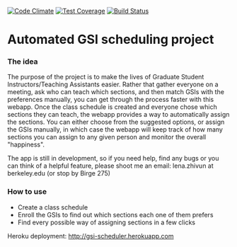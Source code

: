 [![Code Climate](https://codeclimate.com/github/lenazh/scheduler/badges/gpa.svg)](https://codeclimate.com/github/lenazh/scheduler)
[![Test Coverage](https://codeclimate.com/github/lenazh/scheduler/badges/coverage.svg)](https://codeclimate.com/github/lenazh/scheduler/coverage)
[![Build Status](https://travis-ci.org/lenazh/scheduler.svg?branch=courses)](https://travis-ci.org/lenazh/scheduler)


# Automated GSI scheduling project
### The idea

The purpose of the project is to make the lives of Graduate Student Instructors/Teaching Assistants easier.
Rather that gather everyone on a meeting, ask who can teach which sections, and then match GSIs with the preferences manually, you can get through the process faster with this webapp.
Once the class schedule is created and everyone chose which sections they can teach, the webapp provides a way to automatically assign the sections.
You can either choose from the suggested options, or assign the GSIs manually, in which case the webapp will keep track of how many sections you can assign to any given person and monitor the overall "happiness".

The app is still in development, so if you need help, find any bugs or you can think of a helpful feature, please shoot me an email: lena.zhivun at berkeley.edu (or stop by Birge 275)

### How to use

  - Create a class schedule
  - Enroll the GSIs to find out which sections each one of them prefers
  - Find every possible way of assigning sections in a few clicks

Heroku deployment: http://gsi-scheduler.herokuapp.com
